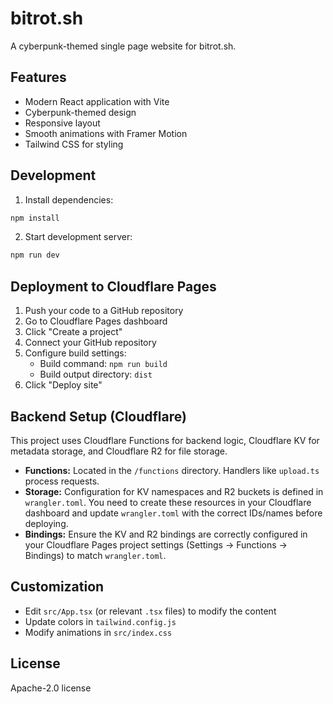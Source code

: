 # bitrot.sh

A cyberpunk-themed single page website for bitrot.sh.

## Features

- Modern React application with Vite
- Cyberpunk-themed design
- Responsive layout
- Smooth animations with Framer Motion
- Tailwind CSS for styling

## Development

1. Install dependencies:
```bash
npm install
```

2. Start development server:
```bash
npm run dev
```

## Deployment to Cloudflare Pages

1. Push your code to a GitHub repository
2. Go to Cloudflare Pages dashboard
3. Click "Create a project"
4. Connect your GitHub repository
5. Configure build settings:
   - Build command: `npm run build`
   - Build output directory: `dist`
6. Click "Deploy site"

## Backend Setup (Cloudflare)

This project uses Cloudflare Functions for backend logic, Cloudflare KV for metadata storage, and Cloudflare R2 for file storage.

- **Functions:** Located in the `/functions` directory. Handlers like `upload.ts` process requests.
- **Storage:** Configuration for KV namespaces and R2 buckets is defined in `wrangler.toml`. You need to create these resources in your Cloudflare dashboard and update `wrangler.toml` with the correct IDs/names before deploying.
- **Bindings:** Ensure the KV and R2 bindings are correctly configured in your Cloudflare Pages project settings (Settings -> Functions -> Bindings) to match `wrangler.toml`.

## Customization

- Edit `src/App.tsx` (or relevant `.tsx` files) to modify the content
- Update colors in `tailwind.config.js`
- Modify animations in `src/index.css`

## License

Apache-2.0 license